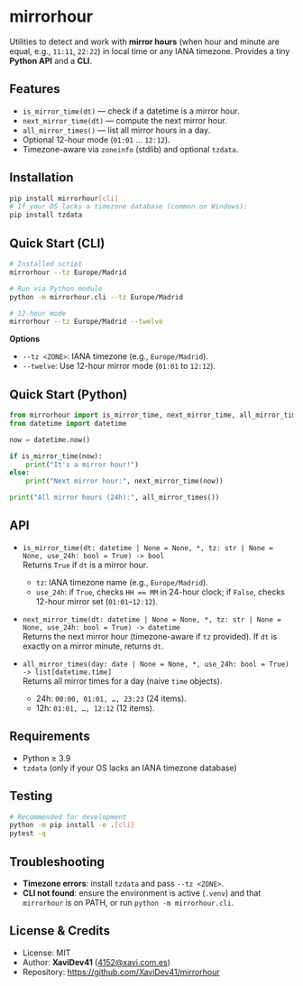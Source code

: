 # mirrorhour

Utilities to detect and work with **mirror hours** (when hour and minute are equal, e.g., `11:11`, `22:22`) in local time or any IANA timezone. Provides a tiny **Python API** and a **CLI**.

## Features
- `is_mirror_time(dt)` — check if a datetime is a mirror hour.
- `next_mirror_time(dt)` — compute the next mirror hour.
- `all_mirror_times()` — list all mirror hours in a day.
- Optional 12-hour mode (`01:01` … `12:12`).
- Timezone-aware via `zoneinfo` (stdlib) and optional `tzdata`.

## Installation

```bash
pip install mirrorhour[cli]
# If your OS lacks a timezone database (common on Windows):
pip install tzdata
```

## Quick Start (CLI)

```bash
# Installed script
mirrorhour --tz Europe/Madrid

# Run via Python module
python -m mirrorhour.cli --tz Europe/Madrid

# 12-hour mode
mirrorhour --tz Europe/Madrid --twelve
```

**Options**
- `--tz <ZONE>`: IANA timezone (e.g., `Europe/Madrid`).
- `--twelve`: Use 12-hour mirror mode (`01:01` to `12:12`).

## Quick Start (Python)

```python
from mirrorhour import is_mirror_time, next_mirror_time, all_mirror_times
from datetime import datetime

now = datetime.now()

if is_mirror_time(now):
    print("It's a mirror hour!")
else:
    print("Next mirror hour:", next_mirror_time(now))

print("All mirror hours (24h):", all_mirror_times())
```

## API

- `is_mirror_time(dt: datetime | None = None, *, tz: str | None = None, use_24h: bool = True) -> bool`  
  Returns `True` if `dt` is a mirror hour.  
  - `tz`: IANA timezone name (e.g., `Europe/Madrid`).  
  - `use_24h`: if `True`, checks `HH == MM` in 24-hour clock; if `False`, checks 12-hour mirror set (`01:01`–`12:12`).

- `next_mirror_time(dt: datetime | None = None, *, tz: str | None = None, use_24h: bool = True) -> datetime`  
  Returns the next mirror hour (timezone-aware if `tz` provided). If `dt` is exactly on a mirror minute, returns `dt`.

- `all_mirror_times(day: date | None = None, *, use_24h: bool = True) -> list[datetime.time]`  
  Returns all mirror times for a day (naive `time` objects).  
  - 24h: `00:00, 01:01, …, 23:23` (24 items).  
  - 12h: `01:01, …, 12:12` (12 items).

## Requirements
- Python ≥ 3.9
- `tzdata` (only if your OS lacks an IANA timezone database)

## Testing

```bash
# Recommended for development
python -m pip install -e .[cli]
pytest -q
```

## Troubleshooting
- **Timezone errors**: install `tzdata` and pass `--tz <ZONE>`.
- **CLI not found**: ensure the environment is active (`.venv`) and that `mirrorhour` is on PATH, or run `python -m mirrorhour.cli`.

## License & Credits
- License: MIT  
- Author: **XaviDev41** (<4152@xavi.com.es>)  
- Repository: https://github.com/XaviDev41/mirrorhour

